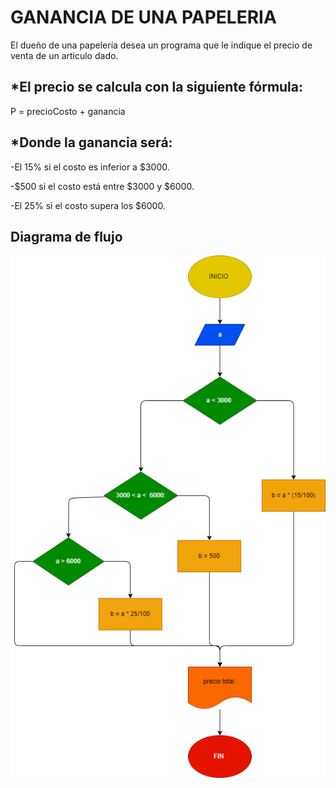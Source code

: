  # GANANCIA DE UNA PAPELERIA 
 
El dueño de una papelería desea un programa que le indique el precio de
venta de un articulo dado. 

## *El precio se calcula con la siguiente fórmula:
 
 P = precioCosto + ganancia

## *Donde la ganancia será:

 -El 15% si el costo es inferior a $3000.

 -$500 si el costo está entre $3000 y $6000.

 -El 25% si el costo supera los $6000.


## Diagrama de flujo 
![Diagrama de flujo](ejercicio.png "Diagrama de flujo")